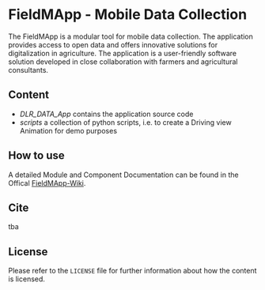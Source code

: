 # FieldMApp - Mobile Data Collection

The FieldMApp is a modular tool for mobile data collection. The application provides access to open data and offers innovative solutions for digitalization in agriculture. The application is a user-friendly software solution developed in close collaboration with farmers and agricultural consultants.

## Content

- *DLR_DATA_App* contains the application source code
- *scripts* a collection of python scripts, i.e. to create a Driving view Animation for demo purposes

## How to use 

A detailed Module and Component Documentation can be found in the Offical [FieldMApp-Wiki](https://fieldmapp.github.io/docs/developeroverview/profiling/).

## Cite

tba


## License
Please refer to the `LICENSE` file for further information about how the content is licensed.
